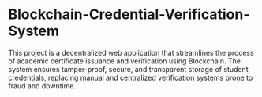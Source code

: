 # Blockchain-Credential-Verification-System
This project is a decentralized web application that streamlines the process of academic certificate issuance and verification using Blockchain. The system ensures tamper-proof, secure, and transparent storage of student credentials, replacing manual and centralized verification systems prone to fraud and downtime.  
